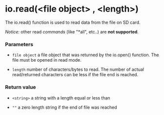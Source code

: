 # io.read(&lt;file object&gt; , &lt;length&gt;)

The io.read() function is used to read data from the file on SD card.

*Notice:* other read *commands* (like "*all", etc..) are **not supported**.


### Parameters

* `file object` a file object that was returned by the io.open() function. The file must be opened in read mode.

* `length` number of characters/bytes to read. The number of actual read/returned characters can be less if the file end is reached. 

### Return value

* `<string>` a string with a length equal or less than <length>

* `""` a zero length string if the end of file was reached
